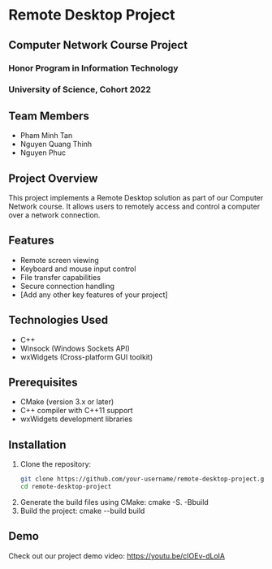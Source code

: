 # Remote Desktop Project

## Computer Network Course Project
### Honor Program in Information Technology
### University of Science, Cohort 2022

## Team Members
- Pham Minh Tan
- Nguyen Quang Thinh
- Nguyen Phuc

## Project Overview
This project implements a Remote Desktop solution as part of our Computer Network course. It allows users to remotely access and control a computer over a network connection.

## Features
- Remote screen viewing
- Keyboard and mouse input control
- File transfer capabilities
- Secure connection handling
- [Add any other key features of your project]

## Technologies Used
- C++
- Winsock (Windows Sockets API)
- wxWidgets (Cross-platform GUI toolkit)

## Prerequisites
- CMake (version 3.x or later)
- C++ compiler with C++11 support
- wxWidgets development libraries

## Installation

1. Clone the repository:
   ```bash
   git clone https://github.com/your-username/remote-desktop-project.git
   cd remote-desktop-project
2. Generate the build files using CMake:
  cmake -S. -Bbuild
3. Build the project:
cmake --build build

## Demo
Check out our project demo video:
https://youtu.be/cIOEv-dLolA

